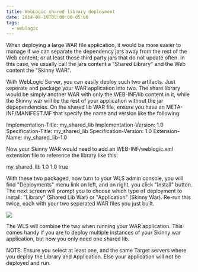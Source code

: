 ```yaml
---
title: WebLogic shared library deployment
date: 2014-08-19T00:00:00-05:00
tags:
  - weblogic
---
```

When deploying a large WAR file application, it would be more easier to manage if we can separate the dependency jars away from the rest of the Web content; or at least those third party jars that do not update often. In this case, we usually call the jars content a "Shared Library" and the Web content the "Skinny WAR".

With WebLogic Server, you can easily deploy such two artifacts. Just seperate and package your WAR application into two. The share library would be simply another WAR with only the WEB-INF/lib content in it, while the Skinny war will be the rest of your application without the jar depependencies. On the shared lib WAR file, ensure you have an META-INF/MANIFEST.MF that specify the name and version like the following:

Implementation-Title: my_shared_lib
Implementation-Version: 1.0
Specification-Title: my_shared_lib
Specification-Version: 1.0
Extension-Name: my_shared_lib-1.0

Now your Skinny WAR would need to add an WEB-INF/weblogic.xml extension file to reference the library like this:

<weblogic-web-app> 
    <library-ref>
        <library-name>my_shared_lib</library-name>
        <specification-version>1.0</specification-version>
        <implementation-version>1.0</implementation-version>
        <exact-match>true</exact-match>
    </library-ref>
</weblogic-web-app>

With these two packaged, now turn to your WLS admin console, you will find "Deployments" menu link on left, and on right, you click "Install" button. The next screen will prompt you to choose which type of deployment to install: "Library" (Shared Lib War) or "Application" (Skinny War). Re-run this twice, each with your two seperated WAR files you just built. 

![](/assets/images/posts/2014/wls-shared-lib.png)

The WLS will combine the two when running your WAR application. This comes handy if you are to deploy multiple instances of your Skinny war application, but now you only need one shared lib.

NOTE: Ensure you select at least one, and the same Target servers where you deploy the Library and Application. Else your application will not be deployed and run.
